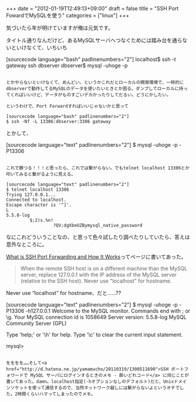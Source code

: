 +++
date = "2012-01-19T12:49:13+09:00"
draft = false
title = "SSH Port FowardでMySQLを使う"
categories = ["linux"]
+++

気づいたら年が明けていますが俺は元気です。

タイトル通りなんだけど、あるMySQLサーバへつなぐためには踏み台を通らないといけなくて、いちいち

[sourcecode language="bash" padlinenumbers="2"]
localhost$ ssh -t gateway ssh dbserver
dbserver$ mysql -uhoge -p
```

とかやらないといけなくて、めんどい。というかこれだとローカルの開発環境で、一時的にdbserverで動作してるMySQLのデータを使いたいときとか困る。ダンプしてローカルに持ってくればいいけど、データがものすごいデカかったりしてだるい。どうにかしたい。

というわけで、Port Forwardすればいいじゃないかと思って

[sourcecode language="bash" padlinenumbers="2"]
$ ssh -Nf -L 13306:dbserver:3306 gateway
```

とかして、

[sourcecode language="text" padlinenumbers="2"]
$ mysql -uhoge -p -P13306
```

これで勝つる！！！と思ったら、これでは繋がらない。でもtelnet localhost 13306とか叩いてみると繋がるように見える。

[sourcecode language="text" padlinenumbers="2"]
$ telnet localhost 13306
Trying 127.0.0.1...
Connected to localhost.
Escape character is '^]'.
L
5.5.8-log
         $;2)s.%n!
                  ?QV;dgXbeUZBymysql_native_password
```

なにこれどういうことなの、と思って色々試したり調べたりしていたら、答えは意外なところに。

<a href="http://enginsite.com/tunnel_howto.htm">What is SSH Port Forwarding and How It Works</a>ってページに書いてあった。

<blockquote>When the remote SSH host is on a different machine than the MySQL server, replace 127.0.0.1 with the IP address of the MySQL server (relative to the SSH host). Never use "localhost" for hostname.</blockquote>

Never use “localhost” for hostname、だと……??

[sourcecode language="text" padlinenumbers="2"]
$ mysql -uhoge -p -P13306 -h127.0.0.1
Welcome to the MySQL monitor.  Commands end with ; or \g.
Your MySQL connection id is 1058649
Server version: 5.5.8-log MySQL Community Server (GPL)

Type 'help;' or '\h' for help. Type '\c' to clear the current input statement.

mysql&gt; 
```

をををを……そして<a href="http://d.hatena.ne.jp/yamamucho/20110319/1300511690">SSH ポートフォワードで MySQL サーバにログインするときのメモ - 酔いどれコード</a> に同じことが書いてあった。damn。localhost指定(-hオプションなしのデフォルト)だと、Unixドメインソケットを使って通信するので、当然ネットワーク越しには繋がらないよというオチでした。2時間くらいハマってしまったのでメモ。
